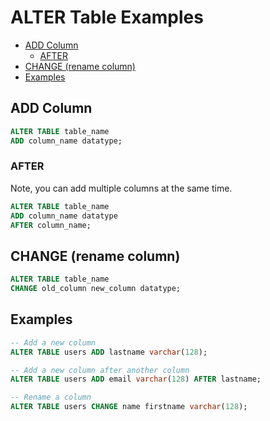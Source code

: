 # ALTER Table Examples

<!-- TOC -->

- [ADD Column](#add-column)
    - [AFTER](#after)
- [CHANGE (rename column)](#change-rename-column)
- [Examples](#examples)

<!-- /TOC -->

<a id="markdown-add-column" name="add-column"></a>

## ADD Column
```sql
ALTER TABLE table_name
ADD column_name datatype;
```

<a id="markdown-after" name="after"></a>

### AFTER
Note, you can add multiple columns at the same time.

```sql
ALTER TABLE table_name
ADD column_name datatype
AFTER column_name;
```


<a id="markdown-change-rename-column" name="change-rename-column"></a>

## CHANGE (rename column)
```sql
ALTER TABLE table_name
CHANGE old_column new_column datatype;
```


<a id="markdown-examples" name="examples"></a>

## Examples
```sql
-- Add a new column
ALTER TABLE users ADD lastname varchar(128);

-- Add a new column after another column
ALTER TABLE users ADD email varchar(128) AFTER lastname;

-- Rename a column
ALTER TABLE users CHANGE name firstname varchar(128);
```
